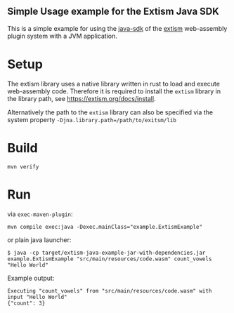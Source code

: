 Simple Usage example for the Extism Java SDK
---

This is a simple example for using the [java-sdk](https://github.com/extism/extism/tree/main/java) of
the [extism](https://extism.org/) web-assembly plugin system with a JVM application.

# Setup
The extism library uses a native library written in rust to load and execute web-assembly code.
Therefore it is required to install the `extism` library in the library path, see https://extism.org/docs/install.

Alternatively the path to the `extism` library can also be specified via the system property `-Djna.library.path=/path/to/exitsm/lib`

# Build
```
mvn verify
``` 

# Run

via `exec-maven-plugin`:
```
mvn compile exec:java -Dexec.mainClass="example.ExtismExample"
```

or plain java launcher:

```
$ java -cp target/extism-java-example-jar-with-dependencies.jar example.ExtismExample "src/main/resources/code.wasm" count_vowels "Hello World"
```

Example output:
```
Executing "count_vowels" from "src/main/resources/code.wasm" with input "Hello World"
{"count": 3}
```
